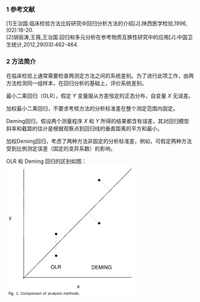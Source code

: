 
### 1 参考文献  
[1]王治国.临床检验方法比较研究中回归分析方法的介绍[J].陕西医学检验,1996,(02):18-20.  
[2]胡丽涛,王薇,王治国.回归和多元分析在参考物质互换性研究中的应用[J].中国卫生统计,2012,29(03):462-464.

### 2 方法简介  

在临床检验上通常需要检查两测定方法之间的系统差别。为了进行此项工作，由两方法检测同一组样本，在回归分析的基础上，评价系统差别。

最小二乘回归（OLR），假定 $Y$ 变量服从方差恒定的正态分布，自变量 $X$ 无误差。  

加权最小二乘回归，不要求考核方法的分析标准差在整个测定范围内固定。  

Deming回归，假设两个测量程序 $X$ 和 $Y$ 所得的结果都含有误差，其对回归模型斜率和截距的估计是根据观察点到回归线的垂直距离的平方和最小。  

加权Deming回归，考虑了两种方法非固定的分析标准差，例如，可假定两种方法受到比例测定误差（固定的变异系数）的影响。

OLR 和 Deming 回归的区别如图：  
![f001](./assets/f001.png)  


